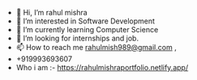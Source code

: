 - 👋 Hi, I’m rahul mishra
- 👀 I’m interested in Software Development 
- 🌱 I’m currently learning Computer Science
- 💞️ I’m looking for internships and job.
- 📫 How to reach me rahulmish989@gmail.com , 
- +919993693607
-  Who i am :- https://rahulmishraportfolio.netlify.app/
  
<!---
r999m/r999m is a ✨ special ✨ repository because its `README.md` (this file) appears on your GitHub profile.
You can click the Preview link to take a look at your changes.
--->
